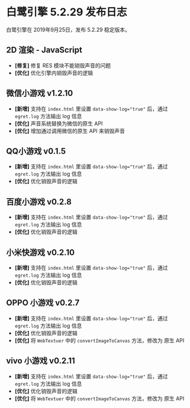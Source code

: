 # 白鹭引擎 5.2.29 发布日志
白鹭引擎在 2019年9月25日，发布 5.2.29 稳定版本。

## 2D 渲染 - JavaScript 
- **[修复]** 修复 RES 模块不能销毁声音的问题
- **[优化]** 优化引擎内销毁声音的逻辑


## 微信小游戏 v1.2.10
- **[新增]** 支持在 `index.html` 里设置 `data-show-log="true"` 后，通过 `egret.log` 方法输出 log 信息
- **[优化]** 声音系统替换为微信的原生 API
- **[优化]** 增加通过调用微信的原生 API 来销毁声音

## QQ小游戏 v0.1.5
- **[新增]** 支持在 `index.html` 里设置 `data-show-log="true"` 后，通过 `egret.log` 方法输出 log 信息
- **[优化]** 优化销毁声音的逻辑

## 百度小游戏 v0.2.8
- **[新增]** 支持在 `index.html` 里设置 `data-show-log="true"` 后，通过 `egret.log` 方法输出 log 信息
- **[优化]** 优化销毁声音的逻辑

## 小米快游戏 v0.2.10
- **[新增]** 支持在 `index.html` 里设置 `data-show-log="true"` 后，通过 `egret.log` 方法输出 log 信息
- **[优化]** 优化销毁声音的逻辑

## OPPO 小游戏 v0.2.7
- **[新增]** 支持在 `index.html` 里设置 `data-show-log="true"` 后，通过 `egret.log` 方法输出 log 信息
- **[优化]** 优化销毁声音的逻辑
- **[优化]** 将 `WebTextuer` 中的 `convertImageToCanvas` 方法，修改为 原生 API

## vivo 小游戏 v0.2.11
- **[新增]** 支持在 `index.html` 里设置 `data-show-log="true"` 后，通过 `egret.log` 方法输出 log 信息
- **[优化]** 优化销毁声音的逻辑
- **[优化]** 将 `WebTextuer` 中的 `convertImageToCanvas` 方法，修改为 原生 API
